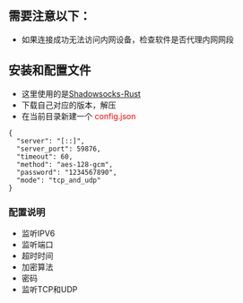 ## 需要注意以下：
* 如果连接成功无法访问内网设备，检查软件是否代理内网网段

## 安装和配置文件
+ 这里使用的是[Shadowsocks-Rust](https://github.com/shadowsocks/shadowsocks-rust)
+ 下载自己对应的版本，解压
+ 在当前目录新建一个 <font color="red">config.json</font>
```
{
  "server": "[::]",
  "server_port": 59876,
  "timeout": 60,
  "method": "aes-128-gcm",
  "password": "1234567890",
  "mode": "tcp_and_udp"
}
```
### 配置说明
+ 监听IPV6
+ 监听端口
+ 超时时间
+ 加密算法
+ 密码
+ 监听TCP和UDP
